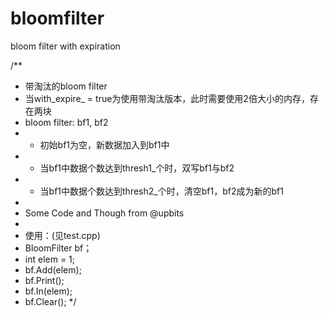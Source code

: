 bloomfilter
===========

bloom filter with expiration

/**
 * 带淘汰的bloom filter
 * 当with_expire_ = true为使用带淘汰版本，此时需要使用2倍大小的内存，存在两块
 * bloom filter: bf1, bf2
 * 	- 初始bf1为空，新数据加入到bf1中
 * 	- 当bf1中数据个数达到thresh1_个时，双写bf1与bf2
 * 	- 当bf1中数据个数达到thresh2_个时，清空bf1，bf2成为新的bf1
 * 
 * Some Code and Though from @upbits
 *
 * 使用：(见test.cpp)
 * 	BloomFilter<int> bf；
 * 	int elem = 1;
 * 	bf.Add(elem);
 * 	bf.Print();
 * 	bf.In(elem);
 * 	bf.Clear();
 */

